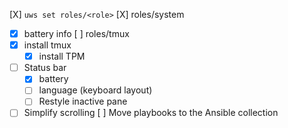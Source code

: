 [X] `uws set roles/<role>`
[X] roles/system
  * [X] battery info
[ ] roles/tmux
  * [X] install tmux
    * [X] install TPM
  * [ ] Status bar
    * [X] battery
    * [ ] language (keyboard layout)
    * [ ] Restyle inactive pane
  * [ ] Simplify scrolling
[ ] Move playbooks to the Ansible collection
